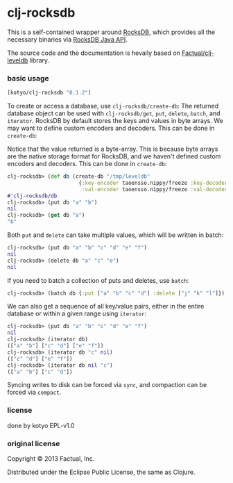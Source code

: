 # clj-rocksdb
This is a self-contained wrapper around [RocksDB](https://rocksdb.org), which provides all the necessary binaries via [RocksDB Java API](https://github.com/facebook/rocksdb/tree/master/java/src/main/java/org/rocksdb).

The source code and the documentation is hevaily based on [Factual/clj-leveldb](https://github.com/Factual/clj-leveldb) library.

### basic usage

```clj
[kotyo/clj-rocksdb "0.1.2"]
```

To create or access a database, use `clj-rocksdb/create-db`:
The returned database object can be used with `clj-rocksdb/get`, `put`, `delete`, `batch`, and `iterator`.
RocksDB by default stores the keys and values in byte arrays. We may want to define custom encoders and decoders. This can be done in `create-db`:

Notice that the value returned is a byte-array.  This is because byte arrays are the native storage format for RocksDB, and we haven't defined custom encoders and decoders.  This can be done in `create-db`:

```clj
clj-rocksdb> (def db (create-db "/tmp/leveldb" 
                       {:key-encoder taoensso.nippy/freeze :key-decoder taoensso.nippy/thaw 
                        :val-encoder taoensso.nippy/freeze :val-decoder taoensso.nippy/thaw}))
#'clj-rocksdb/db
clj-rocksdb> (put db "a" "b")
nil
clj-rocksdb> (get db "a")
"b"
```

Both `put` and `delete` can take multiple values, which will be written in batch:

```clj
clj-rocksdb> (put db "a" "b" "c" "d" "e" "f")
nil
clj-rocksdb> (delete db "a" "c" "e")
nil
```

If you need to batch a collection of puts and deletes, use `batch`:

```clj
clj-rocksdb> (batch db {:put ["a" "b" "c" "d"] :delete ["j" "k" "l"]})
```

We can also get a sequence of all key/value pairs, either in the entire database or within a given range using `iterator`:

```clj
clj-rocksdb> (put db "a" "b" "c" "d" "e" "f")
nil
clj-rocksdb> (iterator db)
(["a" "b"] ["c" "d"] ["e" "f"])
clj-rocksdb> (iterator db "c" nil)
(["c" "d"] ["e" "f"])
clj-rocksdb> (iterator db nil "c")
(["a" "b"] ["c" "d"])
```

Syncing writes to disk can be forced via `sync`, and compaction can be forced via `compact`.


### license

done by kotyo
EPL-v1.0

### original license

Copyright © 2013 Factual, Inc.

Distributed under the Eclipse Public License, the same as Clojure.
